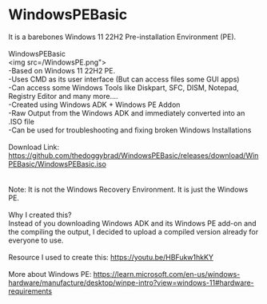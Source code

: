 # WindowsPEBasic
It is a barebones Windows 11 22H2 Pre-installation Environment (PE).
<br>
<br>
WindowsPEBasic
<br>
<img src=/WindowsPE.png">
<br>
-Based on Windows 11 22H2 PE.
<br>
-Uses CMD as its user interface (But can access files some GUI apps)
<br>
-Can access some Windows Tools like Diskpart, SFC, DISM, Notepad, Registry Editor and many more....
<br>
-Created using Windows ADK + Windows PE Addon
<br>
-Raw Output from the Windows ADK and immediately converted into an .ISO file
<br>
-Can be used for troubleshooting and fixing broken Windows Installations
<br>
<br>
Download Link: https://github.com/thedoggybrad/WindowsPEBasic/releases/download/WinPEBasic/WindowsPEBasic.iso
<br>
<br>
<br>
Note: It is not the Windows Recovery Environment. It is just the Windows PE.
<br>
<br>
Why I created this?
<br>
Instead of you downloading Windows ADK and its Windows PE add-on and the compiling the output, I decided to upload a compiled version already for everyone to use.
<br>
<br>
Resource I used to create this: https://youtu.be/HBFukw1hkKY
<br>
<br>
More about Windows PE: https://learn.microsoft.com/en-us/windows-hardware/manufacture/desktop/winpe-intro?view=windows-11#hardware-requirements
